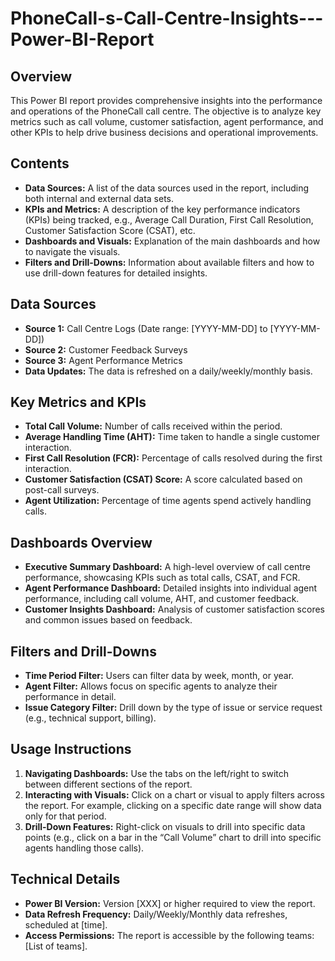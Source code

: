 # PhoneCall-s-Call-Centre-Insights---Power-BI-Report

## Overview
This Power BI report provides comprehensive insights into the performance and operations of the PhoneCall call centre. The objective is to analyze key metrics such as call volume, customer satisfaction, agent performance, and other KPIs to help drive business decisions and operational improvements.

## Contents
- **Data Sources:** A list of the data sources used in the report, including both internal and external data sets.
- **KPIs and Metrics:** A description of the key performance indicators (KPIs) being tracked, e.g., Average Call Duration, First Call Resolution, Customer Satisfaction Score (CSAT), etc.
- **Dashboards and Visuals:** Explanation of the main dashboards and how to navigate the visuals.
- **Filters and Drill-Downs:** Information about available filters and how to use drill-down features for detailed insights.
  
## Data Sources
- **Source 1:** Call Centre Logs (Date range: [YYYY-MM-DD] to [YYYY-MM-DD])
- **Source 2:** Customer Feedback Surveys
- **Source 3:** Agent Performance Metrics
- **Data Updates:** The data is refreshed on a daily/weekly/monthly basis.

## Key Metrics and KPIs
- **Total Call Volume:** Number of calls received within the period.
- **Average Handling Time (AHT):** Time taken to handle a single customer interaction.
- **First Call Resolution (FCR):** Percentage of calls resolved during the first interaction.
- **Customer Satisfaction (CSAT) Score:** A score calculated based on post-call surveys.
- **Agent Utilization:** Percentage of time agents spend actively handling calls.
  
## Dashboards Overview
- **Executive Summary Dashboard:** A high-level overview of call centre performance, showcasing KPIs such as total calls, CSAT, and FCR.
- **Agent Performance Dashboard:** Detailed insights into individual agent performance, including call volume, AHT, and customer feedback.
- **Customer Insights Dashboard:** Analysis of customer satisfaction scores and common issues based on feedback.
  
## Filters and Drill-Downs
- **Time Period Filter:** Users can filter data by week, month, or year.
- **Agent Filter:** Allows focus on specific agents to analyze their performance in detail.
- **Issue Category Filter:** Drill down by the type of issue or service request (e.g., technical support, billing).

## Usage Instructions
1. **Navigating Dashboards:** Use the tabs on the left/right to switch between different sections of the report.
2. **Interacting with Visuals:** Click on a chart or visual to apply filters across the report. For example, clicking on a specific date range will show data only for that period.
3. **Drill-Down Features:** Right-click on visuals to drill into specific data points (e.g., click on a bar in the “Call Volume” chart to drill into specific agents handling those calls).

## Technical Details
- **Power BI Version:** Version [XXX] or higher required to view the report.
- **Data Refresh Frequency:** Daily/Weekly/Monthly data refreshes, scheduled at [time].
- **Access Permissions:** The report is accessible by the following teams: [List of teams].
